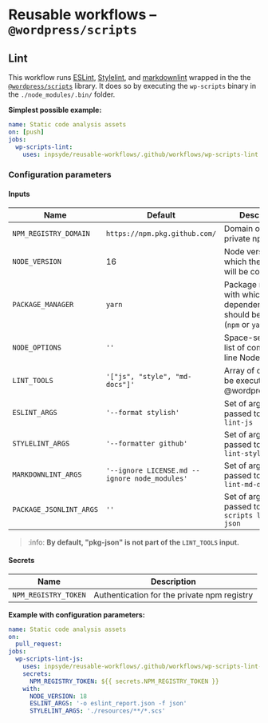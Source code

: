# Reusable workflows – `@wordpress/scripts`

## Lint

This workflow runs [ESLint](https://eslint.org/), [Stylelint](https://stylelint.io/),
and [markdownlint](https://github.com/DavidAnson/markdownlint) wrapped in the
the [`@wordpress/scripts`](https://developer.wordpress.org/block-editor/reference-guides/packages/packages-scripts/)
library. It does so by executing the `wp-scripts` binary in the `./node_modules/.bin/` folder.

**Simplest possible example:**

```yml
name: Static code analysis assets
on: [push]
jobs:
  wp-scripts-lint:
    uses: inpsyde/reusable-workflows/.github/workflows/wp-scripts-lint.yml@main
```

### Configuration parameters

#### Inputs

| Name                    | Default                                       | Description                                                                       |
|-------------------------|-----------------------------------------------|-----------------------------------------------------------------------------------|
| `NPM_REGISTRY_DOMAIN`   | `https://npm.pkg.github.com/`                 | Domain of the private npm registry                                                |
| `NODE_VERSION`          | 16                                            | Node version with which the assets will be compiled                               |
| `PACKAGE_MANAGER`       | `yarn`                                        | Package manager with which the dependencies should be installed (`npm` or `yarn`) |
| `NODE_OPTIONS`          | `''`                                          | Space-separated list of command-line Node options                                 |
| `LINT_TOOLS`            | `'["js", "style", "md-docs"]'`                | Array of checks to be executed by @wordpress/scripts                              |
| `ESLINT_ARGS`           | `'--format stylish'`                          | Set of arguments passed to `wp-script lint-js`                                    |
| `STYLELINT_ARGS`        | `'--formatter github'`                        | Set of arguments passed to `wp-script lint-style`                                 |
| `MARKDOWNLINT_ARGS`     | `'--ignore LICENSE.md --ignore node_modules'` | Set of arguments passed to `wp-script lint-md-docs`                               |
| `PACKAGE_JSONLINT_ARGS` | `''`                                          | Set of arguments passed to `wp-scripts lint-pkg-json`                             |

> :info: **By default, "pkg-json" is not part of the `LINT_TOOLS` input.**

#### Secrets

| Name                 | Description                                 |
|----------------------|---------------------------------------------|
| `NPM_REGISTRY_TOKEN` | Authentication for the private npm registry |

**Example with configuration parameters:**

```yml
name: Static code analysis assets
on:
  pull_request:
jobs:
  wp-scripts-lint-js:
    uses: inpsyde/reusable-workflows/.github/workflows/wp-scripts-lint-js.yml@main
    secrets:
      NPM_REGISTRY_TOKEN: ${{ secrets.NPM_REGISTRY_TOKEN }}
    with:
      NODE_VERSION: 18
      ESLINT_ARGS: '-o eslint_report.json -f json'
      STYLELINT_ARGS: './resources/**/*.scs'
```
